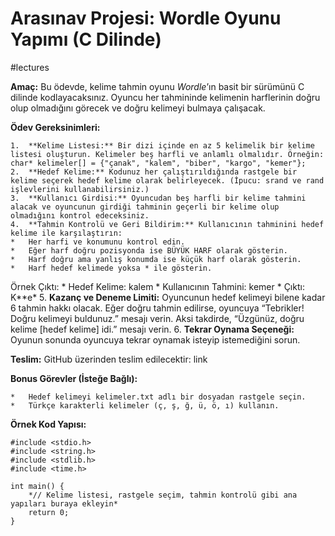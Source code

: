 # **Arasınav Projesi: Wordle Oyunu Yapımı (C Dilinde)**

#lectures 

**Amaç:** Bu ödevde, kelime tahmin oyunu *Wordle*’ın basit bir sürümünü C dilinde kodlayacaksınız. Oyuncu her tahmininde kelimenin harflerinin doğru olup olmadığını görecek ve doğru kelimeyi bulmaya çalışacak.

**Ödev Gereksinimleri:**

	1.	**Kelime Listesi:** Bir dizi içinde en az 5 kelimelik bir kelime listesi oluşturun. Kelimeler beş harfli ve anlamlı olmalıdır. Örneğin: char* kelimeler[] = {"çanak", "kalem", "biber", "kargo", "kemer"};
	2.	**Hedef Kelime:** Kodunuz her çalıştırıldığında rastgele bir kelime seçerek hedef kelime olarak belirleyecek. (İpucu: srand ve rand işlevlerini kullanabilirsiniz.)
	3.	**Kullanıcı Girdisi:** Oyuncudan beş harfli bir kelime tahmini alacak ve oyuncunun girdiği tahminin geçerli bir kelime olup olmadığını kontrol edeceksiniz.
	4.	**Tahmin Kontrolü ve Geri Bildirim:** Kullanıcının tahminini hedef kelime ile karşılaştırın:
	* 	Her harfi ve konumunu kontrol edin.
	* 	Eğer harf doğru pozisyonda ise BÜYÜK HARF olarak gösterin.
	* 	Harf doğru ama yanlış konumda ise küçük harf olarak gösterin.
	* 	Harf hedef kelimede yoksa * ile gösterin.
Örnek Çıktı:
	* 	Hedef Kelime: kalem
	* 	Kullanıcının Tahmini: kemer
	* 	Çıktı: K**e*
	5.	**Kazanç ve Deneme Limiti:** Oyuncunun hedef kelimeyi bilene kadar 6 tahmin hakkı olacak. Eğer doğru tahmin edilirse, oyuncuya “Tebrikler! Doğru kelimeyi buldunuz.” mesajı verin. Aksi takdirde, “Üzgünüz, doğru kelime [hedef kelime] idi.” mesajı verin.
	6.	**Tekrar Oynama Seçeneği:** Oyunun sonunda oyuncuya tekrar oynamak isteyip istemediğini sorun.

**Teslim:** GitHub üzerinden teslim edilecektir: link

**Bonus Görevler (İsteğe Bağlı):**

	* 	Hedef kelimeyi kelimeler.txt adlı bir dosyadan rastgele seçin.
	* 	Türkçe karakterli kelimeler (ç, ş, ğ, ü, ö, ı) kullanın.

**Örnek Kod Yapısı:**

```
#include <stdio.h>
#include <string.h>
#include <stdlib.h>
#include <time.h>

int main() {
    *// Kelime listesi, rastgele seçim, tahmin kontrolü gibi ana yapıları buraya ekleyin*
    return 0;
}
```
